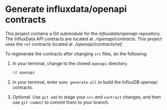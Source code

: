 
# Generate influxdata/openapi contracts

This project contains a Git submodule for the *influxdata/openapi* repository.
The InfluxData API contracts are located at *./openapi/contracts*.
This project uses the `ref` contracts located at *./openapi/contracts/ref*.

To regenerate the contracts after changing `src` files, do the following:

1. In your terminal, change to the cloned `openapi` directory.
   
   ```sh
   cd openapi
   ```

2. In your terminal, enter `make generate-all` to build the InfluxDB *openapi* contracts.
3. *Optional*. Use `git add` to stage your `src` *and* `contract` changes, and then use `git commit` to commit them to your branch.
